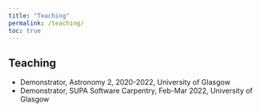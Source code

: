 ```yaml
---
title: "Teaching"
permalink: /teaching/
toc: true
---
```


## Teaching

* Demonstrator, Astronomy 2, 2020-2022, University of Glasgow
* Demonstrator, SUPA Software Carpentry, Feb-Mar 2022, University of Glasgow

